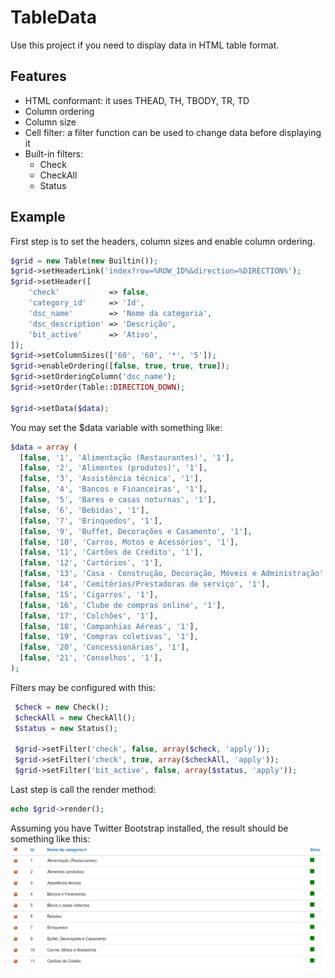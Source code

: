 # TableData
Use this project if you need to display data in HTML table format.

## Features
* HTML conformant: it uses THEAD, TH, TBODY, TR, TD
* Column ordering
* Column size
* Cell filter: a filter function can be used to change data before displaying it
* Built-in filters:
  * Check
  * CheckAll
  * Status


## Example

First step is to set the headers, column sizes and enable column ordering.

```php
$grid = new Table(new Builtin());
$grid->setHeaderLink('index?row=%ROW_ID%&direction=%DIRECTION%');
$grid->setHeader([
    'check'           => false,
    'category_id'     => 'Id',
    'dsc_name'        => 'Nome da categoria',
    'dsc_description' => 'Descrição',
    'bit_active'      => 'Ativo',
]);
$grid->setColumnSizes(['60', '60', '*', '5']);
$grid->enableOrdering([false, true, true, true]);
$grid->setOrderingColumn('dsc_name');
$grid->setOrder(Table::DIRECTION_DOWN);

$grid->setData($data);
```
You may set the $data variable with something like:
```php
$data = array (
  [false, '1', 'Alimentação (Restaurantes)', '1'],
  [false, '2', 'Alimentos (produtos)', '1'],
  [false, '3', 'Assistência técnica', '1'],
  [false, '4', 'Bancos e Financeiras', '1'],
  [false, '5', 'Bares e casas noturnas', '1'],
  [false, '6', 'Bebidas', '1'],
  [false, '7', 'Brinquedos', '1'],
  [false, '9', 'Buffet, Decorações e Casamento', '1'],
  [false, '10', 'Carros, Motos e Acessórios', '1'],
  [false, '11', 'Cartões de Crédito', '1'],
  [false, '12', 'Cartórios', '1'],
  [false, '13', 'Casa - Construção, Decoração, Móveis e Administração', '1'],
  [false, '14', 'Cemitérios/Prestadoras de serviço', '1'],
  [false, '15', 'Cigarros', '1'],
  [false, '16', 'Clube de compras online', '1'],
  [false, '17', 'Colchões', '1'],
  [false, '18', 'Companhias Aéreas', '1'],
  [false, '19', 'Compras coletivas', '1'],
  [false, '20', 'Concessionárias', '1'],
  [false, '21', 'Conselhos', '1'],
);
```
Filters may be configured with this:
```php
 $check = new Check();
 $checkAll = new CheckAll();
 $status = new Status();
 
 $grid->setFilter('check', false, array($check, 'apply'));
 $grid->setFilter('check', true, array($checkAll, 'apply'));
 $grid->setFilter('bit_active', false, array($status, 'apply'));
```
Last step is call the render method:
```php
echo $grid->render();
```
Assuming you have Twitter Bootstrap installed, the result should be something like this:
![](https://github.com/fernandohu/TableData/blob/master/documentation/image01.png)
